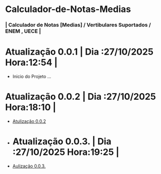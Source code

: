 # Calculador-de-Notas-Medias

### | Calculador de Notas [Medias] / Vertibulares Suportados / ENEM , UECE |

# Atualização 0.0.1 | Dia :27/10/2025 Hora:12:54 |

- Inicio do Projeto ...

# Atualização 0.0.2 | Dia :27/10/2025 Hora:18:10 |

- [Atulização 0.0.2](Log/Log1.md)

- # Atualização 0.0.3. | Dia :27/10/2025 Hora:19:25 |

- [Aulização 0.0.3.](Log/Log2.md)
